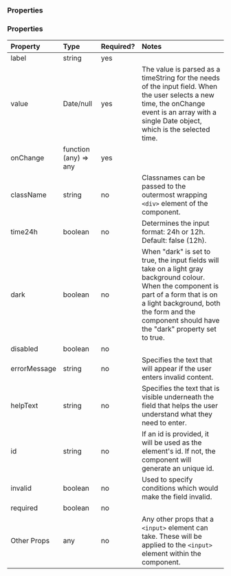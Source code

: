 <Anchor idToScrollTo="properties"><h3>Properties</h3></Anchor>

<Playground>
    <TimeInput />
</Playground>

<Anchor idToScrollTo="properties"><h3>Properties</h3></Anchor>

| Property     | Type                  | Required? | Notes                                                                                                                                                                                                                                      |
| :----------- | :-------------------- | :-------- | :----------------------------------------------------------------------------------------------------------------------------------------------------------------------------------------------------------------------------------------- |
| label        | string                | yes       |                                                                                                                                                                                                                                            |
| value        | Date/null             | yes       | The value is parsed as a timeString for the needs of the input field. When the user selects a new time, the onChange event is an array with a single Date object, which is the selected time.                                              |
| onChange     | function (any) => any | yes       |                                                                                                                                                                                                                                            |
| className    | string                | no        | Classnames can be passed to the outermost wrapping `<div>` element of the component.                                                                                                                                                       |
| time24h      | boolean               | no        | Determines the input format: 24h or 12h. Default: false (12h).                                                                                                                                                                             |
| dark         | boolean               | no        | When "dark" is set to true, the input fields will take on a light gray background colour. When the component is part of a form that is on a light background, both the form and the component should have the "dark" property set to true. |
| disabled     | boolean               | no        |                                                                                                                                                                                                                                            |
| errorMessage | string                | no        | Specifies the text that will appear if the user enters invalid content.                                                                                                                                                                    |
| helpText     | string                | no        | Specifies the text that is visible underneath the field that helps the user understand what they need to enter.                                                                                                                            |
| id           | string                | no        | If an id is provided, it will be used as the element's id. If not, the component will generate an unique id.                                                                                                                               |
| invalid      | boolean               | no        | Used to specify conditions which would make the field invalid.                                                                                                                                                                             |
| required     | boolean               | no        |                                                                                                                                                                                                                                            |
| Other Props  | any                   | no        | Any other props that a `<input>` element can take. These will be applied to the `<input>` element within the component.                                                                                                                    |

